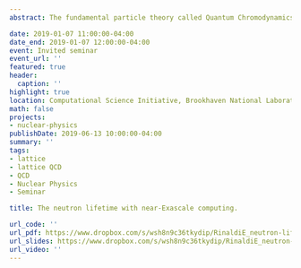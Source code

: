 ```yaml
---
abstract: The fundamental particle theory called Quantum Chromodynamics (QCD) dictates everything about protons and neutrons, from their intrinsic properties to interactions that bind them into atomic nuclei. Quantities that cannot be fully resolved through experiment, such as the neutron lifetime (whose precise value is important for the existence of light-atomic elements that make the sun shine and life possible), may be understood through numerical solutions to QCD. We directly solve QCD using Lattice Gauge Theory and calculate nuclear observables such as neutron lifetime. We have developed an improved algorithm that exponentially decreases the time-to-solution and applied it on the new CORAL supercomputers, Sierra and Summit. We use several optimization yielding 15% of peak performance when deployed across large fractions of CORAL.

date: 2019-01-07 11:00:00-04:00
date_end: 2019-01-07 12:00:00-04:00
event: Invited seminar
event_url: ''
featured: true
header:
  caption: ''
highlight: true
location: Computational Science Initiative, Brookhaven National Laboratory
math: false
projects:
- nuclear-physics
publishDate: 2019-06-13 10:00:00-04:00
summary: ''
tags:
- lattice
- lattice QCD
- QCD
- Nuclear Physics
- Seminar

title: The neutron lifetime with near-Exascale computing.

url_code: ''
url_pdf: https://www.dropbox.com/s/wsh8n9c36tkydip/RinaldiE_neutron-lifetime_50min.pdf?dl=0
url_slides: https://www.dropbox.com/s/wsh8n9c36tkydip/RinaldiE_neutron-lifetime_50min.pdf?dl=0
url_video: ''
---
```

